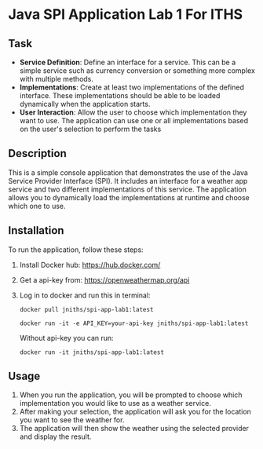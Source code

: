 # Java SPI Application Lab 1 For ITHS

## Task

- **Service Definition**: Define an interface for a service. This can be a simple service such as currency conversion or something more complex with multiple methods.
- **Implementations**: Create at least two implementations of the defined interface. These implementations should be able to be loaded dynamically when the application starts.
- **User Interaction**: Allow the user to choose which implementation they want to use. The application can use one or all implementations based on the user's selection to perform the tasks

## Description

This is a simple console application that demonstrates the use of the Java Service Provider Interface (SPI). It includes an interface for a weather app service and two different implementations of this service. The application allows you to dynamically load the implementations at runtime and choose which one to use.

## Installation

To run the application, follow these steps:

1. Install Docker hub:
   https://hub.docker.com/

2. Get a api-key from:
   https://openweathermap.org/api

4. Log in to docker and run this in terminal:

    ```
    docker pull jniths/spi-app-lab1:latest
    ```

    ```
    docker run -it -e API_KEY=your-api-key jniths/spi-app-lab1:latest
    ```
    Without api-key you can run:
    ```
    docker run -it jniths/spi-app-lab1:latest
    ```

## Usage

1. When you run the application, you will be prompted to choose which implementation you would like to use as a weather service.
2. After making your selection, the application will ask you for the location you want to see the weather for.
3. The application will then show the weather using the selected provider and display the result.
